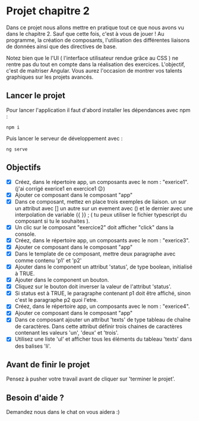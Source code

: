 # Projet chapitre 2

Dans ce projet nous allons mettre en pratique tout ce que nous avons vu dans le chapitre 2. Sauf que cette fois, c'est à vous de jouer ! Au programme, la création de composants, l'utilisation des différentes liaisons de données ainsi que des directives de base.

Notez bien que le l'UI ( l'interface utilisateur rendue grâce au CSS ) ne rentre pas du tout en compte dans la réalisation des exercices. L'objectif, c'est de maitriser Angular. Vous aurez l'occasion de montrer vos talents graphiques sur les projets avancés.

## Lancer le projet

Pour lancer l'application il faut d'abord installer les dépendances avec npm :

`npm i`

Puis lancer le serveur de développement avec :

`ng serve`

## Objectifs

- [x] Créez, dans le répertoire app, un composants avec le nom : "exerice1". (j'ai corrigé exerice1 en exercice1 😉)
- [x] Ajouter ce composant dans le composant "app"
- [x] Dans ce composant, mettez en place trois exemples de liaison. un sur un attribut avec [] un autre sur un evement avec () et le dernier avec une interpolation de variable {{ }} ; ( tu peux utiliser le fichier typescript du composant si tu le souhaites ).
- [x] Un clic sur le composant "exercice2" doit afficher "click" dans la console.
- [x] Créez, dans le répertoire app, un composants avec le nom : "exerice3".
- [x] Ajouter ce composant dans le composant "app"
- [x] Dans le template de ce composant, mettre deux paragraphe avec comme contenu 'p1' et 'p2'
- [x] Ajouter dans le component un attribut 'status', de type boolean, initialisé à TRUE.
- [x] Ajouter dans le component un bouton.
- [x] Cliquez sur le bouton doit inverser la valeur de l'attribut 'status'.
- [x] Si status est à TRUE, le paragraphe contenant p1 doit être affiché, sinon c'est le paragraphe p2 quoi l'etre.
- [x] Créez, dans le répertoire app, un composants avec le nom : "exerice4".
- [x] Ajouter ce composant dans le composant "app"
- [x] Dans ce composant ajouter un attribut 'texts' de type tableau de chaîne de caractères. Dans cette attribut définir trois chaines de caractères contenant les valeurs 'un', 'deux' et 'trois'.
- [x] Utilisez une liste 'ul' et afficher tous les éléments du tableau 'texts' dans des balises 'li'.

## Avant de finir le projet

Pensez à pusher votre travail avant de cliquer sur 'terminer le projet'.

## Besoin d'aide ?

Demandez nous dans le chat on vous aidera :)
